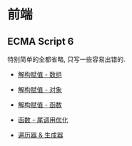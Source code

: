 前端
===

## ECMA Script 6

特别简单的全都省略, 只写一些容易出错的.

+ [解构赋值 - 数组](./es6-destructuring-array)

+ [解构赋值 - 对象](./es6-destructuring-object)

+ [解构赋值 - 函数](./es6-destructuring-function)

+ [函数 - 尾调用优化](./es6-tail-call)

+ [遍历器 & 生成器](./es6-iterator-n-yield)
